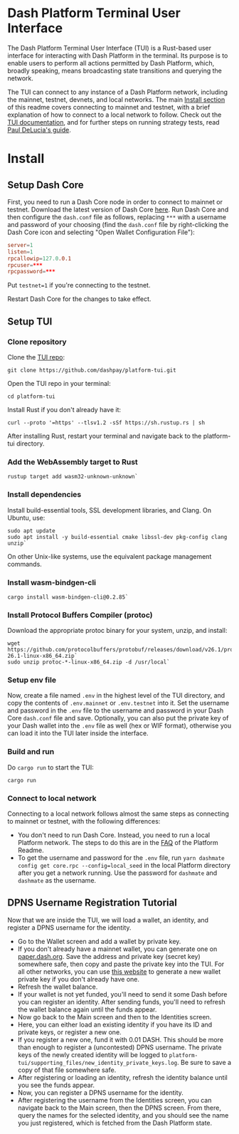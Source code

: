 # Dash Platform Terminal User Interface

The Dash Platform Terminal User Interface (TUI) is a Rust-based user interface for interacting with Dash Platform in the terminal. Its purpose is to enable users to perform all actions permitted by Dash Platform, which, broadly speaking, means broadcasting state transitions and querying the network.

The TUI can connect to any instance of a Dash Platform network, including the mainnet, testnet, devnets, and local networks. The main [Install section](#install) of this readme covers connecting to mainnet and testnet, with a brief explanation of how to connect to a local network to follow. Check out the [TUI documentation](https://docs.dash.org/projects/platform/en/stable/docs/tutorials/tui/index.html), and for further steps on running strategy tests, read [Paul DeLucia's guide](https://www.dash.org/blog/strategy-tests-usage-guide/).

# Install

## Setup Dash Core

First, you need to run a Dash Core node in order to connect to mainnet or testnet. Download the latest version of Dash Core [here](https://www.dash.org/downloads/#desktop). Run Dash Core and then configure the `dash.conf` file as follows, 
replacing `***` with a username and password of your choosing (find the `dash.conf` file by right-clicking the Dash Core icon and selecting "Open Wallet Configuration File"):

```conf
server=1
listen=1
rpcallowip=127.0.0.1
rpcuser=***
rpcpassword=***
```

Put `testnet=1` if you're connecting to the testnet.

Restart Dash Core for the changes to take effect.

## Setup TUI

### Clone repository

Clone the [TUI repo](https://github.com/dashpay/platform-tui):

```shell
git clone https://github.com/dashpay/platform-tui.git
```

Open the TUI repo in your terminal:

```shell
cd platform-tui
```

Install Rust if you don't already have it:

```shell
curl --proto '=https' --tlsv1.2 -sSf https://sh.rustup.rs | sh
```

After installing Rust, restart your terminal and navigate back to the platform-tui directory.

### Add the WebAssembly target to Rust

```shell
rustup target add wasm32-unknown-unknown`
```

### Install dependencies

Install build-essential tools, SSL development libraries, and Clang. On Ubuntu, use:

```shell
sudo apt update
sudo apt install -y build-essential cmake libssl-dev pkg-config clang unzip`
```

On other Unix-like systems, use the equivalent package management commands.

### Install wasm-bindgen-cli

```shell
cargo install wasm-bindgen-cli@0.2.85`
```

### Install Protocol Buffers Compiler (protoc)

Download the appropriate protoc binary for your system, unzip, and install:

```shell
wget https://github.com/protocolbuffers/protobuf/releases/download/v26.1/protoc-26.1-linux-x86_64.zip`
sudo unzip protoc-*-linux-x86_64.zip -d /usr/local`
```

### Setup env file

Now, create a file named `.env` in the highest level of the TUI directory, and copy the contents of `.env.mainnet` or `.env.testnet` into it. Set the username and password in the `.env` file to the username and password in your Dash Core `dash.conf` file and save. Optionally, you can also put the private key of your Dash wallet into the `.env` file as well (hex or WIF format), otherwise you can load it into the TUI later inside the interface.

### Build and run

Do `cargo run` to start the TUI:

```shell
cargo run
```

### Connect to local network

Connecting to a local network follows almost the same steps as connecting to mainnet or testnet, with the following differences:

* You don't need to run Dash Core. Instead, you need to run a local Platform network. The steps to do this are in the [FAQ](https://github.com/dashpay/platform?tab=readme-ov-file#how-to-build-and-set-up-a-node-from-the-code-in-this-repo) of the Platform Readme.
* To get the username and password for the `.env` file, run `yarn dashmate config get core.rpc --config=local_seed` in the local Platform directory after you get a network running. Use the password for `dashmate` and `dashmate` as the username.

## DPNS Username Registration Tutorial

Now that we are inside the TUI, we will load a wallet, an identity, and register a DPNS username for the identity.

* Go to the Wallet screen and add a wallet by private key.
* If you don't already have a mainnet wallet, you can generate one on [paper.dash.org](https://paper.dash.org/). Save the address and private key (secret key) somewhere safe, then copy and paste the private key into the TUI. For all other networks, you can use [this website](https://passwordsgenerator.net/sha256-hash-generator/) to generate a new wallet private key if you don't already have one.
* Refresh the wallet balance.
* If your wallet is not yet funded, you'll need to send it some Dash before you can register an identity. After sending funds, you'll need to refresh the wallet balance again until the funds appear.
* Now go back to the Main screen and then to the Identities screen.
* Here, you can either load an existing identity if you have its ID and private keys, or register a new one.
* If you register a new one, fund it with 0.01 DASH. This should be more than enough to register a (uncontested) DPNS username. The private keys of the newly created identity will be logged to `platform-tui/supporting_files/new_identity_private_keys.log`. Be sure to save a copy of that file somewhere safe.
* After registering or loading an identity, refresh the identity balance until you see the funds appear.
* Now, you can register a DPNS username for the identity.
* After registering the username from the Identities screen, you can navigate back to the Main screen, then the DPNS screen. From there, query the names for the selected identity, and you should see the name you just registered, which is fetched from the Dash Platform state.
